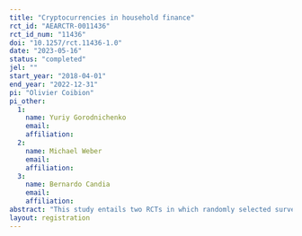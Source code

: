 ```yaml
---
title: "Cryptocurrencies in household finance"
rct_id: "AEARCTR-0011436"
rct_id_num: "11436"
doi: "10.1257/rct.11436-1.0"
date: "2023-05-16"
status: "completed"
jel: ""
start_year: "2018-04-01"
end_year: "2022-12-31"
pi: "Olivier Coibion"
pi_other:
  1:
    name: Yuriy Gorodnichenko
    email: 
    affiliation: 
  2:
    name: Michael Weber
    email: 
    affiliation: 
  3:
    name: Bernardo Candia
    email: 
    affiliation: 
abstract: "This study entails two RCTs in which randomly selected survey participants were provided with information about inflation, bitcoin prices, and/or stock prices. "
layout: registration
---
```


